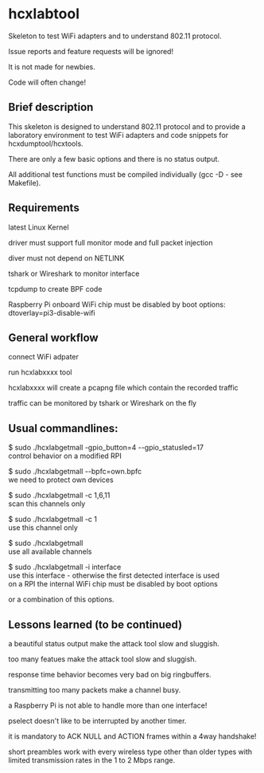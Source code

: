 hcxlabtool
==============

Skeleton to test WiFi adapters and to understand 802.11 protocol.

Issue reports and feature requests will be ignored!

It is not made for newbies.

Code will often change!


Brief description
--------------

This skeleton is designed to understand 802.11 protocol and to provide a laboratory environment to test WiFi adapters and code snippets for hcxdumptool/hcxtools.

There are only a few basic options and there is no status output.

All additional test functions must be compiled individually (gcc -D - see Makefile).


Requirements
--------------

latest Linux Kernel

driver must support full monitor mode and full packet injection

diver must not depend on NETLINK

tshark or Wireshark to monitor interface

tcpdump to create BPF code

Raspberry Pi onboard WiFi chip must be disabled by boot options: dtoverlay=pi3-disable-wifi


General workflow
--------------

connect WiFi adpater

run hcxlabxxxx tool

hcxlabxxxx will create a pcapng file which contain the recorded traffic

traffic can be monitored by tshark or Wireshark on the fly 


Usual commandlines:
--------------

$ sudo ./hcxlabgetmall -gpio_button=4 --gpio_statusled=17 <br />  control behavior on a modified RPI 

$ sudo ./hcxlabgetmall --bpfc=own.bpfc <br /> we need to protect own devices

$ sudo ./hcxlabgetmall -c 1,6,11  <br /> scan this channels only

$ sudo ./hcxlabgetmall -c 1  <br /> use this channel only

$ sudo ./hcxlabgetmall  <br /> use all available channels

$ sudo ./hcxlabgetmall -i interface <br /> use this interface - otherwise the first detected interface is used  <br /> on a RPI the internal WiFi chip must be disabled by boot options

or a combination of this options.


Lessons learned (to be continued)
--------------

a beautiful status output make the attack tool slow and sluggish.

too many featues make the attack tool slow and sluggish.

response time behavior becomes very bad on big ringbuffers.

transmitting too many packets make a channel busy.

a Raspberry Pi is not able to handle more than one interface!

pselect doesn't like to be interrupted by another timer.

it is mandatory to ACK NULL and ACTION frames within a 4way handshake!

short preambles work with every wireless type other than older types with limited transmission rates in the 1 to 2 Mbps range.

